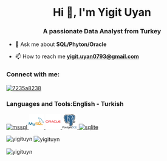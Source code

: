 <h1 align="center">Hi 👋, I'm Yigit Uyan</h1>
<h3 align="center">A passionate Data Analyst from Turkey</h3>

- 💬 Ask me about **SQL/Phyton/Oracle**

- 📫 How to reach me **yigit.uyan0793@gmail.com**

<h3 align="left">Connect with me:</h3>
<p align="left">
<a href="https://linkedin.com/in/7235a8238" target="blank"><img align="center" src="https://raw.githubusercontent.com/rahuldkjain/github-profile-readme-generator/master/src/images/icons/Social/linked-in-alt.svg" alt="7235a8238" height="30" width="40" /></a>
</p>

<h3 align="left">Languages and Tools:English - Turkish </h3>
<p align="left"> <a href="https://www.microsoft.com/en-us/sql-server" target="_blank" rel="noreferrer"> <img src="https://www.svgrepo.com/show/303229/microsoft-sql-server-logo.svg" alt="mssql" width="40" height="40"/> </a> <a href="https://www.mysql.com/" target="_blank" rel="noreferrer"> <img src="https://raw.githubusercontent.com/devicons/devicon/master/icons/mysql/mysql-original-wordmark.svg" alt="mysql" width="40" height="40"/> </a> <a href="https://www.oracle.com/" target="_blank" rel="noreferrer"> <img src="https://raw.githubusercontent.com/devicons/devicon/master/icons/oracle/oracle-original.svg" alt="oracle" width="40" height="40"/> </a> <a href="https://www.postgresql.org" target="_blank" rel="noreferrer"> <img src="https://raw.githubusercontent.com/devicons/devicon/master/icons/postgresql/postgresql-original-wordmark.svg" alt="postgresql" width="40" height="40"/> </a> <a href="https://www.sqlite.org/" target="_blank" rel="noreferrer"> <img src="https://www.vectorlogo.zone/logos/sqlite/sqlite-icon.svg" alt="sqlite" width="40" height="40"/> </a> </p>

<p><img align="left" src="https://github-readme-stats.vercel.app/api/top-langs?username=yigituyn&show_icons=true&locale=en&layout=compact" alt="yigituyn" /></p>

<p>&nbsp;<img align="center" src="https://github-readme-stats.vercel.app/api?username=yigituyn&show_icons=true&locale=en" alt="yigituyn" /></p>

<p><img align="center" src="https://github-readme-streak-stats.herokuapp.com/?user=yigituyn&" alt="yigituyn" /></p>
